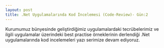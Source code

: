 ```yaml
---
layout: post
title: .Net Uygulamalarında Kod İncelemesi (Code-Review)- Gün:2
--- 
```


 Kurumumuz bünyesinde geliştirdiğimiz uygulamalardaki tecrübelerimiz ve ilgili uygulamalar üzerindeki best practise örneklerinin derlendiği .Net uygulamalarında  kod incelemeleri yazı serimize devam ediyoruz.  
